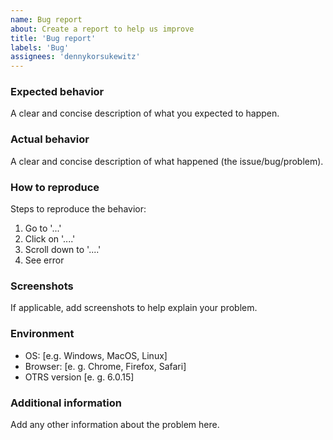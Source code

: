 ```yaml
---
name: Bug report
about: Create a report to help us improve
title: 'Bug report'
labels: 'Bug'
assignees: 'dennykorsukewitz'
---
```


### Expected behavior
A clear and concise description of what you expected to happen.

### Actual behavior
A clear and concise description of what happened (the issue/bug/problem).

### How to reproduce
Steps to reproduce the behavior:
1. Go to '...'
2. Click on '....'
3. Scroll down to '....'
4. See error

### Screenshots
If applicable, add screenshots to help explain your problem.

### Environment
 - OS: [e.g. Windows, MacOS, Linux]
 - Browser: [e. g. Chrome, Firefox, Safari]
 - OTRS version [e. g. 6.0.15]

### Additional information
Add any other information about the problem here.
